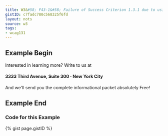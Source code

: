 ```yaml
---
title: W3&#58; F43-1&#58; Failure of Success Criterion 1.3.1 due to using structural markup in a way that does not represent relationships in the content
gistID: c7fadc780c568325f6fd
layout: nots
source: w3
tags:
- wcag131
---
```


<h2 aria-describedby="{{ page.gistID }}">Example Begin</h2>
<div class="rendered-not">
<p>Interested in learning more? Write to us at</p> 
<h4>3333 Third Avenue, Suite 300 · New York City</h4>

<p>And we'll send you the complete informational packet absolutely Free!</p>
</div> <!-- rendered-not -->

<h2 aria-describedby="{{ page.gistID }}">Example End</h2>

<h3 aria-describedby="{{ page.gistID }}">Code for this Example</h3>
{% gist page.gistID %}